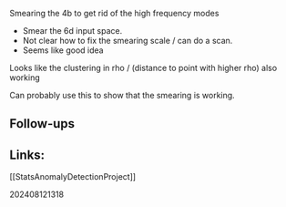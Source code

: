
Smearing the 4b to get rid of the high frequency modes
- Smear the 6d input space.
- Not clear how to fix the smearing scale / can do a scan.
- Seems like good idea

Looks like the clustering in rho / (distance to point with higher rho) also working

Can probably use this to show that the smearing is working.


## Follow-ups


## Links: 
[[StatsAnomalyDetectionProject]]



202408121318
